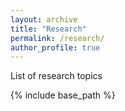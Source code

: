 ```yaml
---
layout: archive
title: "Research"
permalink: /research/
author_profile: true
---
```


List of research topics

{% include base_path %}
